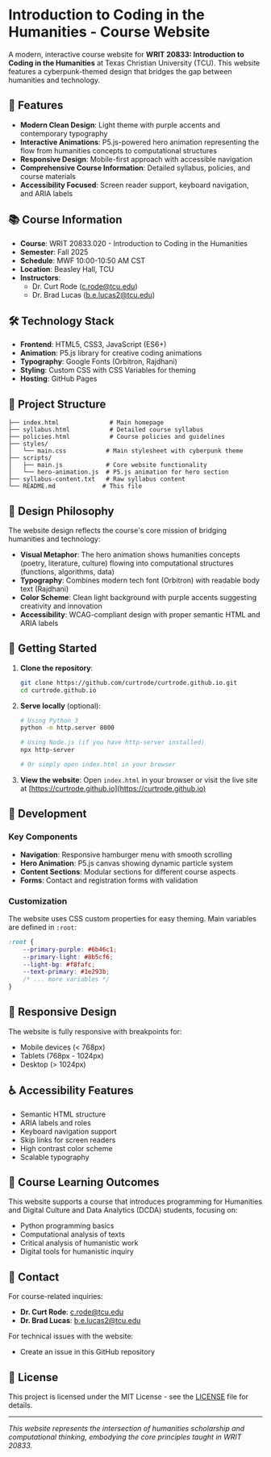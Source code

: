 # Introduction to Coding in the Humanities - Course Website

A modern, interactive course website for **WRIT 20833: Introduction to Coding in the Humanities** at Texas Christian University (TCU). This website features a cyberpunk-themed design that bridges the gap between humanities and technology.

## 🌟 Features

- **Modern Clean Design**: Light theme with purple accents and contemporary typography
- **Interactive Animations**: P5.js-powered hero animation representing the flow from humanities concepts to computational structures
- **Responsive Design**: Mobile-first approach with accessible navigation
- **Comprehensive Course Information**: Detailed syllabus, policies, and course materials
- **Accessibility Focused**: Screen reader support, keyboard navigation, and ARIA labels

## 📚 Course Information

- **Course**: WRIT 20833.020 - Introduction to Coding in the Humanities
- **Semester**: Fall 2025
- **Schedule**: MWF 10:00-10:50 AM CST
- **Location**: Beasley Hall, TCU
- **Instructors**: 
  - Dr. Curt Rode (c.rode@tcu.edu)
  - Dr. Brad Lucas (b.e.lucas2@tcu.edu)

## 🛠 Technology Stack

- **Frontend**: HTML5, CSS3, JavaScript (ES6+)
- **Animation**: P5.js library for creative coding animations
- **Typography**: Google Fonts (Orbitron, Rajdhani)
- **Styling**: Custom CSS with CSS Variables for theming
- **Hosting**: GitHub Pages

## 📁 Project Structure

```
├── index.html              # Main homepage
├── syllabus.html           # Detailed course syllabus
├── policies.html           # Course policies and guidelines
├── styles/
│   └── main.css           # Main stylesheet with cyberpunk theme
├── scripts/
│   ├── main.js            # Core website functionality
│   └── hero-animation.js  # P5.js animation for hero section
├── syllabus-content.txt   # Raw syllabus content
└── README.md             # This file
```

## 🎨 Design Philosophy

The website design reflects the course's core mission of bridging humanities and technology:

- **Visual Metaphor**: The hero animation shows humanities concepts (poetry, literature, culture) flowing into computational structures (functions, algorithms, data)
- **Typography**: Combines modern tech font (Orbitron) with readable body text (Rajdhani)
- **Color Scheme**: Clean light background with purple accents suggesting creativity and innovation
- **Accessibility**: WCAG-compliant design with proper semantic HTML and ARIA labels

## 🚀 Getting Started

1. **Clone the repository**:
   ```bash
   git clone https://github.com/curtrode/curtrode.github.io.git
   cd curtrode.github.io
   ```

2. **Serve locally** (optional):
   ```bash
   # Using Python 3
   python -m http.server 8000
   
   # Using Node.js (if you have http-server installed)
   npx http-server
   
   # Or simply open index.html in your browser
   ```

3. **View the website**: Open `index.html` in your browser or visit the live site at [https://curtrode.github.io](https://curtrode.github.io)

## 🔧 Development

### Key Components

- **Navigation**: Responsive hamburger menu with smooth scrolling
- **Hero Animation**: P5.js canvas showing dynamic particle system
- **Content Sections**: Modular sections for different course aspects
- **Forms**: Contact and registration forms with validation

### Customization

The website uses CSS custom properties for easy theming. Main variables are defined in `:root`:

```css
:root {
    --primary-purple: #6b46c1;
    --primary-light: #8b5cf6;
    --light-bg: #f8fafc;
    --text-primary: #1e293b;
    /* ... more variables */
}
```

## 📱 Responsive Design

The website is fully responsive with breakpoints for:
- Mobile devices (< 768px)
- Tablets (768px - 1024px)
- Desktop (> 1024px)

## ♿ Accessibility Features

- Semantic HTML structure
- ARIA labels and roles
- Keyboard navigation support
- Skip links for screen readers
- High contrast color scheme
- Scalable typography

## 🎯 Course Learning Outcomes

This website supports a course that introduces programming for Humanities and Digital Culture and Data Analytics (DCDA) students, focusing on:

- Python programming basics
- Computational analysis of texts
- Critical analysis of humanistic work
- Digital tools for humanistic inquiry

## 📧 Contact

For course-related inquiries:
- **Dr. Curt Rode**: c.rode@tcu.edu
- **Dr. Brad Lucas**: b.e.lucas2@tcu.edu

For technical issues with the website:
- Create an issue in this GitHub repository

## 📄 License

This project is licensed under the MIT License - see the [LICENSE](LICENSE) file for details.

---

*This website represents the intersection of humanities scholarship and computational thinking, embodying the core principles taught in WRIT 20833.*


